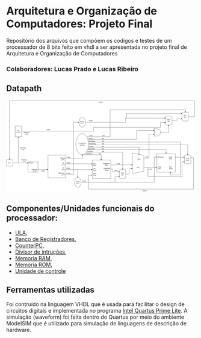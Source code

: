 # Arquitetura e Organização de Computadores: Projeto Final

Repositório dos arquivos que compõem os codigos e testes de um processador de 8 bits feito em vhdl a ser apresentada no projeto final de Arquitetura e Organização de Computadores

### Colaboradores: Lucas Prado e Lucas Ribeiro

## Datapath
![datapath](https://github.com/Lucasx10/AOC_Lucas_Prado_Lucas_Ribeiro_UFRR_2022/blob/main/DatapathP8B.png?raw=true)


## Componentes/Unidades funcionais do processador:
- [ULA](Componentes/ALU/ALU.vhd),
- [Banco de Registradores](Componentes/BancoRegistradores/BancoRegistradores.vhdl),
- [CounterPC](Componentes/CounterPC/CounterPC.vhdl),
- [Divisor de intruções](Componentes/DivisorInstrucao/DivisorInstrucao.vhdl),
- [Memoria RAM](Componentes/MemoriaRAM/MemoriaRAM.vhdl),
- [Memoria ROM](Componentes/MemoriaROM/MemoriaROM.vhdl),
- [Unidade de controle](Componentes/UnidadeControle/UnidadeControle.vhdl)

## Ferramentas utilizadas
Foi contruído na linguagem VHDL que é usada para facilitar o design de circuitos digitais e implementada no programa [Intel Quartus Prime Lite](https://www.intel.com/content/www/us/en/collections/products/fpga/software/downloads.html?edition=lite). A simulação (waveform) foi feita dentro do Quartus por meio do ambiente ModelSIM que é utilizado para simulação de linguagens de descrição de hardware.

